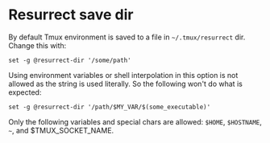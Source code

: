 # Resurrect save dir

By default Tmux environment is saved to a file in `~/.tmux/resurrect` dir.
Change this with:

    set -g @resurrect-dir '/some/path'

Using environment variables or shell interpolation in this option is not
allowed as the string is used literally. So the following won't do what is
expected:

    set -g @resurrect-dir '/path/$MY_VAR/$(some_executable)'

Only the following variables and special chars are allowed:
`$HOME`, `$HOSTNAME`, `~`, and $TMUX_SOCKET_NAME.

